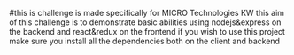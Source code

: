 #this is challenge is made specifically for MICRO Technologies KW
this aim of this challenge is to demonstrate basic abilities using nodejs&express on the backend and react&redux on the frontend
if you wish to use this project make sure you install all the dependencies both on the client and backend
